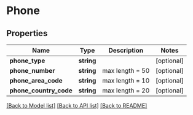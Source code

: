 # Phone

## Properties
Name | Type | Description | Notes
------------ | ------------- | ------------- | -------------
**phone_type** | **string** |  | [optional] 
**phone_number** | **string** | max length &#x3D; 50 | [optional] 
**phone_area_code** | **string** | max length &#x3D; 10 | [optional] 
**phone_country_code** | **string** | max length &#x3D; 20 | [optional] 

[[Back to Model list]](../README.md#documentation-for-models) [[Back to API list]](../README.md#documentation-for-api-endpoints) [[Back to README]](../README.md)


